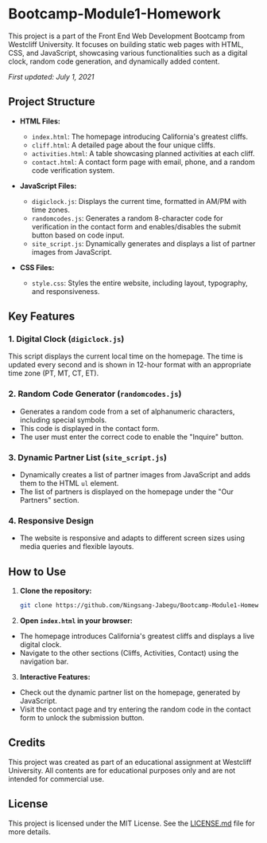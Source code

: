 # Bootcamp-Module1-Homework

This project is a part of the Front End Web Development Bootcamp from Westcliff University. It focuses on building static web pages with HTML, CSS, and JavaScript, showcasing various functionalities such as a digital clock, random code generation, and dynamically added content.

_First updated: July 1, 2021_

## Project Structure

- **HTML Files:**
  - `index.html`: The homepage introducing California's greatest cliffs.
  - `cliff.html`: A detailed page about the four unique cliffs.
  - `activities.html`: A table showcasing planned activities at each cliff.
  - `contact.html`: A contact form page with email, phone, and a random code verification system.

- **JavaScript Files:**
  - `digiclock.js`: Displays the current time, formatted in AM/PM with time zones.
  - `randomcodes.js`: Generates a random 8-character code for verification in the contact form and enables/disables the submit button based on code input.
  - `site_script.js`: Dynamically generates and displays a list of partner images from JavaScript.

- **CSS Files:**
  - `style.css`: Styles the entire website, including layout, typography, and responsiveness.

## Key Features

### 1. Digital Clock (`digiclock.js`)
This script displays the current local time on the homepage. The time is updated every second and is shown in 12-hour format with an appropriate time zone (PT, MT, CT, ET).

### 2. Random Code Generator (`randomcodes.js`)
- Generates a random code from a set of alphanumeric characters, including special symbols.
- This code is displayed in the contact form.
- The user must enter the correct code to enable the "Inquire" button.

### 3. Dynamic Partner List (`site_script.js`)
- Dynamically creates a list of partner images from JavaScript and adds them to the HTML `ul` element.
- The list of partners is displayed on the homepage under the "Our Partners" section.

### 4. Responsive Design
- The website is responsive and adapts to different screen sizes using media queries and flexible layouts.

## How to Use

1. **Clone the repository:**
   ```bash
   git clone https://github.com/Ningsang-Jabegu/Bootcamp-Module1-Homework.git

2. **Open `index.html` in your browser:**
- The homepage introduces California's greatest cliffs and displays a live digital clock.
- Navigate to the other sections (Cliffs, Activities, Contact) using the navigation bar.

3. **Interactive Features:**
- Check out the dynamic partner list on the homepage, generated by JavaScript.
- Visit the contact page and try entering the random code in the contact form to unlock the submission button.

## Credits
This project was created as part of an educational assignment at Westcliff University. All contents are for educational purposes only and are not intended for commercial use.

## License
This project is licensed under the MIT License. See the [LICENSE.md](https://github.com/Ningsang-Jabegu/Bootcamp-Module1-Homework?tab=MIT-1-ov-file) file for more details.
